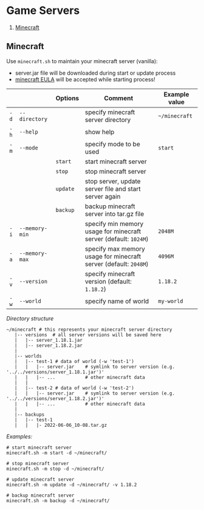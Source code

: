 # Game Servers

1. [Minecraft](#minecraft)

## Minecraft

Use `minecraft.sh` to maintain your minecraft server (vanilla):
* server.jar file will be downloaded during start or update process
* [minecraft EULA](https://www.minecraft.net/en-us/eula) will be accepted while starting process!

|      |                | Options  | Comment                                                          | Example value |
|------|----------------|----------|------------------------------------------------------------------|---------------|
| `-d` | `--directory ` |          | specify minecraft server directory                               | `~/minecraft` |
| `-h` | `--help`       |          | show help                                                        |               |
| `-m` | `--mode`       |          | specify mode to be used                                          | `start`       |
|      |                | `start`  | start minecraft server                                           |               |
|      |                | `stop`   | stop minecraft server                                            |               |
|      |                | `update` | stop server, update server file and start server again           |               |
|      |                | `backup` | backup minecraft server into tar.gz file                         |               |
| `-i` | `--memory-min` |          | specify min memory usage for minecraft server (default: `1024M`) | `2048M`       |
| `-a` | `--memory-max` |          | specify max memory usage for minecraft server (default: `2048M`) | `4096M`       |
| `-v` | `--version`    |          | specify minecraft version (default: `1.18.2`)                    | `1.18.2`      |
| `-w` | `--world`      |          | specify name of world                                            | `my-world`    |

*Directory structure*
```
~/minecraft # this represents your minecraft server directory 
   |-- versions  # all server versions will be saved here
   |   |-- server_1.18.1.jar
   |   |-- server_1.18.2.jar
   |
   |-- worlds
   |   |-- test-1 # data of world (-w 'test-1')
   |   |   |-- server.jar    # symlink to server version (e.g. '../../versions/server_1.18.1.jar')'
   |   |   |-- ...           # other minecraft data
   |   |
   |   |-- test-2 # data of world (-w 'test-2')
   |   |   |-- server.jar    # symlink to server version (e.g. '../../versions/server_1.18.2.jar')'
   |   |   |-- ...           # other minecraft data
   |
   |-- backups
   |   |-- test-1
   |   |   |- 2022-06-06_10-08.tar.gz
```

*Examples:*

```shell
# start minecraft server
minecraft.sh -m start -d ~/minecraft/

# stop minecraft server
minecraft.sh -m stop -d ~/minecraft/

# update minecraft server
minecraft.sh -m update -d ~/minecraft/ -v 1.18.2

# backup minecraft server
minecraft.sh -m backup -d ~/minecraft/
```